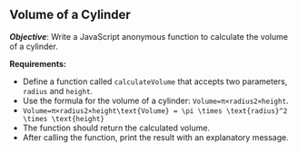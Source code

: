 ## Volume of a Cylinder

***Objective***: Write a JavaScript anonymous function to calculate the volume of a cylinder.

**Requirements:**

- Define a function called `calculateVolume` that accepts two parameters, `radius` and `height`.
- Use the formula for the volume of a cylinder: `Volume=π×radius2×height`.
- `Volume=π×radius2×height\text{Volume} = \pi \times \text{radius}^2 \times \text{height}`
- The function should return the calculated volume.
- After calling the function, print the result with an explanatory message.
